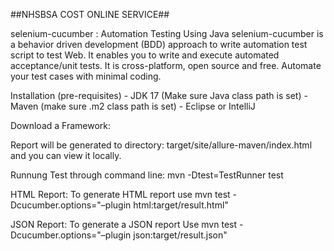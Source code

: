 ##NHSBSA COST ONLINE SERVICE##

selenium-cucumber : Automation Testing Using Java
selenium-cucumber is a behavior driven development (BDD) approach to write automation test script to test Web. 
It enables you to write and execute automated acceptance/unit tests. It is cross-platform, open source and free. Automate your test cases with minimal coding.

Installation (pre-requisites)
    - JDK 17 (Make sure Java class path is set)
    - Maven (make sure .m2 class path is set)
    - Eclipse or IntelliJ 

Download a Framework:

Report will be generated tо directory: target/site/allure-maven/index.html and you can view it locally.

Runnung Test through command line:
mvn -Dtest=TestRunner test

HTML Report:
To generate HTML report use mvn test -Dcucumber.options="–plugin html:target/result.html"

JSON Report:
To generate a JSON report Use mvn test -Dcucumber.options="–plugin json:target/result.json"